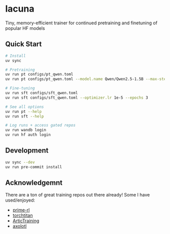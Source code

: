 # lacuna

Tiny, memory-efficient trainer for continued pretraining and finetuning of popular HF models

## Quick Start

```bash
# Install
uv sync

# Pretraining
uv run pt configs/pt_qwen.toml
uv run pt configs/pt_qwen.toml --model.name Qwen/Qwen2.5-1.5B --max-steps 5000

# Fine-tuning  
uv run sft configs/sft_qwen.toml
uv run sft configs/sft_qwen.toml --optimizer.lr 1e-5 --epochs 3

# See all options
uv run pt --help
uv run sft --help

# Log runs + access gated repos
uv run wandb login
uv run hf auth login
```

## Development

```bash
uv sync --dev
uv run pre-commit install
```

## Acknowledgemnt

There are a ton of great training repos out there already! Some I have used/enjoyed:
- [prime-rl](https://github.com/PrimeIntellect-ai/prime-rl)
- [torchtitan](https://github.com/pytorch/torchtitan)
- [ArticTraining](https://github.com/snowflakedb/ArcticTraining)
- [axolotl](https://github.com/axolotl-ai-cloud/axolotl)